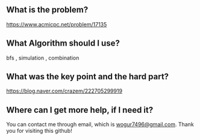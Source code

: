 ## What is the problem?

<https://www.acmicpc.net/problem/17135>

## What Algorithm should I use?

bfs , simulation , combination

## What was the key point and the hard part?

https://blog.naver.com/crazem/222705299919

## Where can I get more help, if I need it?

You can contact me through email, which is wogur7496@gmail.com.
Thank you for visiting this github!

